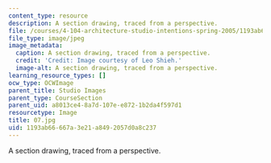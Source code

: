 ```yaml
---
content_type: resource
description: A section drawing, traced from a perspective.
file: /courses/4-104-architecture-studio-intentions-spring-2005/1193ab66667a3e21a8492057d0a8c237_07.jpg
file_type: image/jpeg
image_metadata:
  caption: A section drawing, traced from a perspective.
  credit: 'Credit: Image courtesy of Leo Shieh.'
  image-alt: A section drawing, traced from a perspective.
learning_resource_types: []
ocw_type: OCWImage
parent_title: Studio Images
parent_type: CourseSection
parent_uid: a8013ce4-8a7d-107e-e872-1b2da4f597d1
resourcetype: Image
title: 07.jpg
uid: 1193ab66-667a-3e21-a849-2057d0a8c237
---
```

A section drawing, traced from a perspective.

